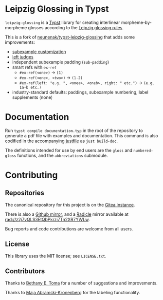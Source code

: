 # Leipzig Glossing in Typst

`leipzig-glossing` is a [Typst](https://github.com/typst/typst) library for
creating interlinear morpheme-by-morpheme glosses according to the [Leipzig
glossing rules](https://www.eva.mpg.de/lingua/pdf/Glossing-Rules.pdf).

This is a fork of [neunenak/typst-leipzig-glossing](https://github.com/neunenak/typst-leipzig-glossing) that adds some improvements:

- [subexample customization](https://github.com/neunenak/typst-leipzig-glossing/pull/10)
- [left judges](https://github.com/neunenak/typst-leipzig-glossing/pull/10)
- independent subexample padding (`sub-padding`)
- smart refs with `ex-ref`
  - `#ex-ref(<one>)` -> `(1)`
  - `#ex-ref(<one>, <two>)` -> `(1-2)`
  - `#ex-ref(left: "e.g. ", <onea>, <oneb>, right: " etc.")` -> `(e.g. 1a-b etc.)`
- industry-standard defaults: paddings, subexample numbering, label supplements (none)

# Documentation

Run `typst compile documentation.typ` in the root of the repository to
generate a pdf file with examples and documentation. This command is also
codified in the accompanying [justfile](https://github.com/casey/just) as `just
build-doc`.

The definitions intended for use by end users are the `gloss` and
`numbered-gloss` functions, and the `abbreviations` submodule.


# Contributing

## Repositories

The canonical repository for this project is on the [Gitea
instance](https://code.everydayimshuflin.com/greg/typst-lepizig-glossing).

There is also a [Github mirror](https://github.com/neunenak/typst-leipzig-glossing/), and
a [Radicle](https://radicle.xyz) mirror available at <rad://z2j7vQLS3EtQbPkrzi7Tn2XR7YWLw>.

Bug reports and code contributions are welcome from all users.

## License
This library uses the MIT license; see `LICENSE.txt`.

## Contributors

Thanks to [Bethany E. Toma](https://github.com/betoma) for a number of
suggestions and improvements.

Thanks to [Maja Abramski-Kronenberg](https://github.com/rwmpelstilzchen) for
the labeling functionality.
